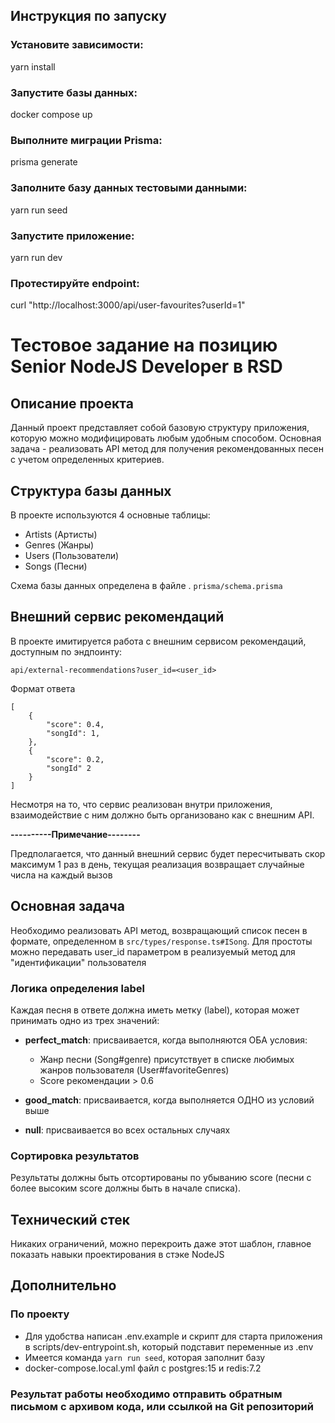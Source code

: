 ## Инструкция по запуску
### Установите зависимости:
yarn install
### Запустите базы данных:
docker compose up
### Выполните миграции Prisma:
prisma generate
### Заполните базу данных тестовыми данными:
yarn run seed
### Запустите приложение:
yarn run dev
### Протестируйте endpoint:
curl "http://localhost:3000/api/user-favourites?userId=1"


# Тестовое задание на позицию Senior NodeJS Developer в RSD
## Описание проекта
Данный проект представляет собой базовую структуру приложения, которую можно модифицировать любым удобным способом. Основная задача - реализовать API метод для получения рекомендованных песен с учетом определенных критериев.
## Структура базы данных
В проекте используются 4 основные таблицы:
- Artists (Артисты)
- Genres (Жанры)
- Users (Пользователи)
- Songs (Песни)

Схема базы данных определена в файле . `prisma/schema.prisma`
## Внешний сервис рекомендаций
В проекте имитируется работа с внешним сервисом рекомендаций, доступным по эндпоинту:
``` 
api/external-recommendations?user_id=<user_id>
```
Формат ответа
```
[
    {
        "score": 0.4,
        "songId": 1,
    },
    {
        "score": 0.2,
        "songId" 2
    }
]
```
Несмотря на то, что сервис реализован внутри приложения, взаимодействие с ним должно быть организовано как с внешним API.

**----------Примечание--------**

Предполагается, что данный внешний сервис будет пересчитывать скор максимум 1 раз в день, текущая реализация возвращает случайные числа на каждый вызов
## Основная задача
Необходимо реализовать API метод, возвращающий список песен в формате, определенном в `src/types/response.ts#ISong`.
Для простоты можно передавать user_id параметром в реализуемый метод для "идентификации" пользователя
### Логика определения label
Каждая песня в ответе должна иметь метку (label), которая может принимать одно из трех значений:
- **perfect_match**: присваивается, когда выполняются ОБА условия:
    - Жанр песни (Song#genre) присутствует в списке любимых жанров пользователя (User#favoriteGenres)
    - Score рекомендации > 0.6

- **good_match**: присваивается, когда выполняется ОДНО из условий выше
- **null**: присваивается во всех остальных случаях

### Сортировка результатов
Результаты должны быть отсортированы по убыванию score (песни с более высоким score должны быть в начале списка).
## Технический стек
Никаких ограничений, можно перекроить даже этот шаблон, главное показать навыки проектирования в стэке NodeJS

## Дополнительно

### По проекту
- Для удобства написан .env.example и скрипт для старта приложения в scripts/dev-entrypoint.sh, который подставит переменные из .env
- Имеется команда `yarn run seed`, которая заполнит базу
- docker-compose.local.yml файл с postgres:15 и redis:7.2

### Результат работы необходимо отправить обратным письмом с архивом кода, или ссылкой на Git репозиторий
